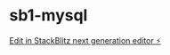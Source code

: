 # sb1-mysql

[Edit in StackBlitz next generation editor ⚡️](https://stackblitz.com/~/github.com/aleolimen/sb1-mysql)